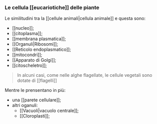 ### Le cellula [[eucariotiche]] delle piante
Le similitudini tra la [[cellule animali|cellula animale]] e questa sono:
* [[nucleo]];
* [[citoplasma]];
* [[membrana plasmatica]];
* [[Organuli|Ribosomi]];
* [[Reticolo endoplasmatico]];
* [[mitocondri]];
* [[Apparato di Golgi]];
* [[citoscheletro]];

> In alcuni casi, come nelle alghe flagellate, le cellule vegetali sono dotate di [[flagelli]]

Mentre le prensentano in più:
* una [[parete cellulare]];
* altri oganuli:
	* [[Vacuoli|vacuolo centrale]];
	* [[Cloroplasti]];